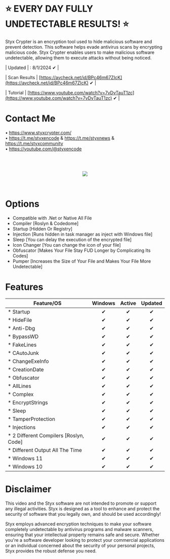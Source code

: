 # ⭐ EVERY DAY FULLY UNDETECTABLE RESULTS! ⭐
Styx Crypter is an encryption tool used to hide malicious software and prevent detection. This software helps evade antivirus scans by encrypting malicious code. Styx Crypter enables users to make malicious software undetectable, allowing them to execute attacks without being noticed.

| Updated | : 8/1/2024 ✔ |

| Scan Results | [https://avcheck.net/id/BPc46m67ZIcK](https://avcheck.net/id/BPc46m67ZIcK) ✔ |

| Tutorial | [https://www.youtube.com/watch?v=7vDvTauT1zc](https://www.youtube.com/watch?v=7vDvTauT1zc) ✔ |

# Contact Me
• https://www.styxcrypter.com/<br>
• https://t.me/styxencode & https://t.me/styxnews & https://t.me/styxcommunity<br>
• https://youtube.com/@styxencode

<br>
<br>
<p align="center">
<img src="https://i.imgur.com/sHP1C6X.png" />
</p>
<br>

# Options

- Compatible with .Net or Native All File
- Compiler [Roslyn & Codedome]
- Startup [Hidden Or Registry]
- Injection [Runs hidden in task manager as inject with Windows file]
- Sleep [You can delay the execution of the encrypted file]
- Icon Changer [You can change the icon of your file]
- Obfuscator [Makes Your File Stay FUD Longer by Complicating Its Codes]
- Pumper [Increases the Size of Your File and Makes Your File More Undetectable]

# Features
| Feature/OS                        | Windows | Active | Updated |
|-----------------------------------|:-------:|:------:|:-------:|
| * Startup                         |    ✔    |   ✔    |    ✔    |
| * HideFile                        |    ✔    |   ✔    |    ✔    |
| * Anti-Dbg                        |    ✔    |   ✔    |    ✔    |
| * BypassWD                        |    ✔    |   ✔    |    ✔    |
| * FakeLines                       |    ✔    |   ✔    |    ✔    |
| * CAutoJunk                       |    ✔    |   ✔    |    ✔    |
| * ChangeExeInfo                   |    ✔    |   ✔    |    ✔    |
| * CreationDate                    |    ✔    |   ✔    |    ✔    |
| * Obfuscator                      |    ✔    |   ✔    |    ✔    |
| * AllLines                        |    ✔    |   ✔    |    ✔    |
| * Complex                         |    ✔    |   ✔    |    ✔    |
| * EncryptStrings                  |    ✔    |   ✔    |    ✔    |
| * Sleep                           |    ✔    |   ✔    |    ✔    |
| * TamperProtection                |    ✔    |   ✔    |    ✔    |
| * Injections                      |    ✔    |   ✔    |    ✔    |
| * 2 Different Compilers [Roslyn, Code] |    ✔    |   ✔    |    ✔    |
| * Different Output All The Time   |    ✔    |   ✔    |    ✔    |
| * Windows 11                      |    ✔    |   ✔    |    ✔    |
| * Windows 10                      |    ✔    |   ✔    |    ✔    |


# Disclaimer
This video and the Styx software are not intended to promote or support any illegal activities. Styx is designed as a tool to enhance and protect the security of software that you legally own, and should be used accordingly!

Styx employs advanced encryption techniques to make your software completely undetectable by antivirus programs and malware scanners, ensuring that your intellectual property remains safe and secure. Whether you're a software developer looking to protect your commercial applications or an individual concerned about the security of your personal projects, Styx provides the robust defense you need.

